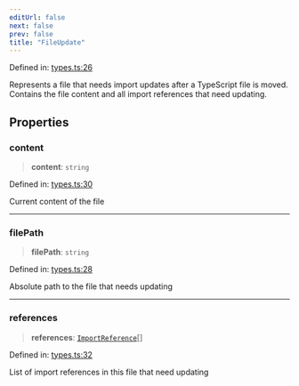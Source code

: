 ```yaml
---
editUrl: false
next: false
prev: false
title: "FileUpdate"
---
```


Defined in: [types.ts:26](https://github.com/SubtleTools/move-ts-file/blob/main/src/types.ts#L26)

Represents a file that needs import updates after a TypeScript file is moved.
Contains the file content and all import references that need updating.

## Properties

### content

> **content**: `string`

Defined in: [types.ts:30](https://github.com/SubtleTools/move-ts-file/blob/main/src/types.ts#L30)

Current content of the file

***

### filePath

> **filePath**: `string`

Defined in: [types.ts:28](https://github.com/SubtleTools/move-ts-file/blob/main/src/types.ts#L28)

Absolute path to the file that needs updating

***

### references

> **references**: [`ImportReference`](/api/interfaces/importreference/)[]

Defined in: [types.ts:32](https://github.com/SubtleTools/move-ts-file/blob/main/src/types.ts#L32)

List of import references in this file that need updating
